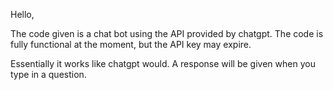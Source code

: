 Hello, 

The code given is a chat bot using the API provided by chatgpt. The code is fully functional at the moment, but the API key may expire. 

Essentially it works like chatgpt would. A response will be given when you type in a question.
